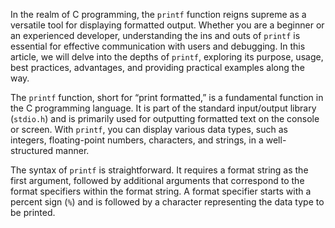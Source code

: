 In the realm of C programming, the `printf` function reigns supreme as a versatile tool for displaying formatted output. Whether you are a beginner or an experienced developer, understanding the ins and outs of `printf` is essential for effective communication with users and debugging. In this article, we will delve into the depths of `printf`, exploring its purpose, usage, best practices, advantages, and providing practical examples along the way.


The `printf` function, short for “print formatted,” is a fundamental function in the C programming language. It is part of the standard input/output library (`stdio.h`) and is primarily used for outputting formatted text on the console or screen. With `printf`, you can display various data types, such as integers, floating-point numbers, characters, and strings, in a well-structured manner.


The syntax of `printf` is straightforward. It requires a format string as the first argument, followed by additional arguments that correspond to the format specifiers within the format string. A format specifier starts with a percent sign (`%`) and is followed by a character representing the data type to be printed.
